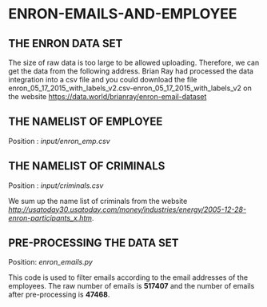 # ENRON-EMAILS-AND-EMPLOYEE




## THE ENRON DATA SET

The size of raw data is too large to be allowed uploading. Therefore, we can get the data from the following address.
Brian Ray had processed the data integration into a csv file and you could download the file enron_05_17_2015_with_labels_v2.csv-enron_05_17_2015_with_labels_v2 on the website https://data.world/brianray/enron-email-dataset 

## THE NAMELIST OF EMPLOYEE

Position : *input/enron_emp.csv*

## THE NAMELIST OF CRIMINALS

Position : *input/criminals.csv*

We sum up the name list of criminals from the website *http://usatoday30.usatoday.com/money/industries/energy/2005-12-28-enron-participants_x.htm*. 

## PRE-PROCESSING THE DATA SET

Position: *enron_emails.py* 

This code is used to filter emails according to the email addresses of the employees.
The raw number of emails is **517407** and the number of emails after pre-processing is **47468**.
